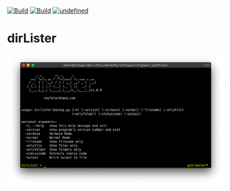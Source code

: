 [![Build](https://img.shields.io/badge/Supported_OS-Linux-orange.svg)]()
[![Build](https://img.shields.io/badge/Supported_OS-Mojave_MacOS-orange.svg)]()
[![undefined](https://img.shields.io/github/v/release/naufalardhani/dirLister.svg)](https://github.com/naufalardhani/dirLister/releases/latest)

# dirLister


<p align="center">
  <img src="dirLister.png" width="700" alt="accessibility text">
</p>
